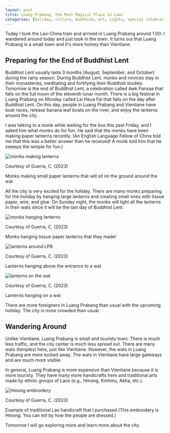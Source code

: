 ```yaml
---
layout: post
title: Luang Prabang, the Most Magical Place in Laos
categories: [holiday, culture, Buddhism, art, sights, special celebration]
---
```


Today I took the Lao-China train and arrived in Luang Prabang around 1:00. I wandered around today and just took in the town. It turns out that Luang Prabang is a small town and it's more homey than Vientiane.

## Preparing for the End of Buddhist Lent

Buddhist Lent usually lasts 3 months (August, September, and October) during the rainy season. During Buddhist Lent, monks and novices stay in their monasteries, meditating and fortifying their Buddhist studies. Tomorrow is the end of Buddhist Lent, a celebration called Awk Pansaa that falls on the full moon of the eleventh lunar month. There is a big festival in Luang Prabang on Monday called Lai Heua Fai that falls on the day after Buddhist Lent. On this day, people in Luang Prabang and Vientiane have boat races, release banana leaf boats on the river, and enjoy the lanterns around the city.

I was talking to a monk while waiting for the bus this past Friday, and I asked him what monks do for fun.  He said that the monks have been making paper lanterns recently. (An English Language Fellow of China told me that this was a better answer than he received! A monk told him that he sweeps the temple for fun.)

![monks making lanterns](https://lh3.googleusercontent.com/pw/ADCreHfvdnkV7lh6Xud9gHvlm0mllM7hDeynBYFY5N5sIJsOypta8gdipptGhL-0eOECninFCnxe99prEO8snzVKM2Jjzga1a7SBU3uzD3nVTQzQIR2fG1o4=w1000)

Courtesy of Guerra, C. (2023)

Monks making small paper lanterns that will sit on the ground around the wat

All the city is very excited for the holiday. There are many monks preparing for the holiday by hanging large lanterns and creating small ones with tissue paper, wire, and glue. On Sunday night, the monks will light all the lanterns in their wats since it will be the last day of Buddhist Lent.

![monks hanging lanterns](https://lh3.googleusercontent.com/pw/ADCreHeyjWBY-kEjAkrP8en4xSDKtDK78TAgG1imBT_7vihG76RVQ-6m51qYEGqCFHd_AuM0QbsHk53FUZ29xnGaNvnCD83i1F-G5FrbzF1UCoUh000x9i_V=w1000)

Courtesy of Guerra, C. (2023)

Monks hanging tissue paper lanterns that they made!

![lanterns around LPB](https://lh3.googleusercontent.com/pw/ADCreHd19tLUrqG2UvGAK4wBEkvKV9xK7lRr9B3pxmpkI4ZMEXrA9VZ_u2Bh8vib5KUMJgF7uh69sm5qHC08JJuTarnpMLNIqrNjFUwzxJHd6V2pi3Az1BKI=w1000)

Courtesy of Guerra, C. (2023)

Lanterns hanging above the entrance to a wat

![lanterns on the wat](https://lh3.googleusercontent.com/pw/ADCreHc38jIrfxhq9HEtpghGVX4q89_xtAr-RTplkyfwaaURRTH7yip8pELBA0pIfeaNMDLYyzJlsyKMIFjpiQwOUr6wlAI4o_hBfqdFWqipGLEB9Wfk75h_=w1000)

Courtesy of Guerra, C. (2023)

Lanterns hanging on a wat

There are more foreigners in Luang Prabang than usual with the upcoming holiday. The city is more crowded than usual. 

## Wandering Around

Unlike Vientiane, Luang Prabang is small and touristy town. There is much less traffic, and the city center is much less spread out. There are many wats (temples) here, just like Vientiane. However, the wats in Luang Prabang are more tucked away. The wats in Vientiane have large gateways and are much more visible. 

In general, Luang Prabang is more expensive than Vientiane because it is more touristy. They have many more handicrafts here and traditional arts made by ethnic groups of Laos (e.g., Hmong, Kmhmu, Akha, etc.).

![Hmong embroidery](https://lh3.googleusercontent.com/pw/ADCreHdxUGFxdfU7dOLOW2cioe51ATikZawRSTIqZIURnyvQI-noBcRfHnDq8oUgyM799-DYNA9frXt11EoTHZpHO4l7frNZuN1z6J6rsU924a2jjKxvwBCQ=w1000)

Courtesy of Guerra, C. (2023)

Example of traditional Lao handicraft that I purchased (This embroidery is Hmong. You can tell by how the people are dressed.)

Tomorrow I will go exploring more and learn more about the city.

<!-- Hello and welcome. The only purpose of this post is to greet you when your site comes alive for the first time.  
This post will demonstrate some of the more common content & elements found in posts.  
Feel free to delete this post when you are ready to publish your first post.  

Lorem ipsum dolor sit amet, consectetur adipiscing elit. Fusce bibendum neque eget nunc mattis eu sollicitudin enim tincidunt. Vestibulum lacus tortor, ultricies id dignissim ac, bibendum in velit.

## Some great heading (h2)

Proin convallis mi ac felis pharetra aliquam. Curabitur dignissim accumsan rutrum. In arcu magna, aliquet vel pretium et, molestie et arcu.


Mauris lobortis nulla et felis ullamcorper bibendum. Phasellus et hendrerit mauris. Proin eget nibh a massa vestibulum pretium. Suspendisse eu nisl a ante aliquet bibendum quis a nunc. Praesent varius interdum vehicula. Aenean risus libero, placerat at vestibulum eget, ultricies eu enim. Praesent nulla tortor, malesuada adipiscing adipiscing sollicitudin, adipiscing eget est.

## Another great heading (h2)

Lorem ipsum dolor sit amet, consectetur adipiscing elit. Fusce bibendum neque eget nunc mattis eu sollicitudin enim tincidunt. Vestibulum lacus tortor, ultricies id dignissim ac, bibendum in velit.

### Some great subheading (h3)

Proin convallis mi ac felis pharetra aliquam. Curabitur dignissim accumsan rutrum. In arcu magna, aliquet vel pretium et, molestie et arcu. Mauris lobortis nulla et felis ullamcorper bibendum.

Phasellus et hendrerit mauris. Proin eget nibh a massa vestibulum pretium. Suspendisse eu nisl a ante aliquet bibendum quis a nunc.

### Some great subheading (h3)

Praesent varius interdum vehicula. Aenean risus libero, placerat at vestibulum eget, ultricies eu enim. Praesent nulla tortor, malesuada adipiscing adipiscing sollicitudin, adipiscing eget est.

> This quote will *change* your life. It will reveal the <i>secrets</i> of the universe, and all the wonders of humanity. Don't <em>misuse</em> it.

Lorem ipsum dolor sit amet, consectetur adipiscing elit. Fusce bibendum neque eget nunc mattis eu sollicitudin enim tincidunt.

### Some great subheading (h3)

Vestibulum lacus tortor, ultricies id dignissim ac, bibendum in velit. Proin convallis mi ac felis pharetra aliquam. Curabitur dignissim accumsan rutrum.

In arcu magna, aliquet vel pretium et, molestie et arcu. Mauris lobortis nulla et felis ullamcorper bibendum. Phasellus et hendrerit mauris.

#### You might want a sub-subheading (h4)

In arcu magna, aliquet vel pretium et, molestie et arcu. Mauris lobortis nulla et felis ullamcorper bibendum. Phasellus et hendrerit mauris.

In arcu magna, aliquet vel pretium et, molestie et arcu. Mauris lobortis nulla et felis ullamcorper bibendum. Phasellus et hendrerit mauris.

#### But it's probably overkill (h4)

In arcu magna, aliquet vel pretium et, molestie et arcu. Mauris lobortis nulla et felis ullamcorper bibendum. Phasellus et hendrerit mauris.

##### Could be a smaller sub-heading, `pacman` (h5)

In arcu magna, aliquet vel pretium et, molestie et arcu. Mauris lobortis nulla et felis ullamcorper bibendum. Phasellus et hendrerit mauris.

###### Small yet significant sub-heading  (h6)

In arcu magna, aliquet vel pretium et, molestie et arcu. Mauris lobortis nulla et felis ullamcorper bibendum. Phasellus et hendrerit mauris.

### Highlight the code please!!

{% highlight c %}
float Q_rsqrt( float number )
{
	long i;
	float x2, y;
	const float threehalfs = 1.5F;

	x2 = number * 0.5F;
	y  = number;
	i  = * ( long * ) &y;                       // evil floating point bit level hacking
	i  = 0x5f3759df - ( i >> 1 );               // what the fuck? 
	y  = * ( float * ) &i;
	y  = y * ( threehalfs - ( x2 * y * y ) );   // 1st iteration
//	y  = y * ( threehalfs - ( x2 * y * y ) );   // 2nd iteration, this can be removed

	return y;
}
{% endhighlight %}

### Oh hai, an unordered list!!

In arcu magna, aliquet vel pretium et, molestie et arcu. Mauris lobortis nulla et felis ullamcorper bibendum. Phasellus et hendrerit mauris.

- First item, yo
- Second item, dawg
- Third item, what what?!
- Fourth item, fo sheezy my neezy

### Oh hai, an ordered list!!

In arcu magna, aliquet vel pretium et, molestie et arcu. Mauris lobortis nulla et felis ullamcorper bibendum. Phasellus et hendrerit mauris.

1. First item, yo
2. Second item, dawg
3. Third item, what what?!
4. Fourth item, fo sheezy my neezy

## Headings are cool! (h2)

Proin eget nibh a massa vestibulum pretium. Suspendisse eu nisl a ante aliquet bibendum quis a nunc. Praesent varius interdum vehicula. Aenean risus libero, placerat at vestibulum eget, ultricies eu enim. Praesent nulla tortor, malesuada adipiscing adipiscing sollicitudin, adipiscing eget est.

Praesent nulla tortor, malesuada adipiscing adipiscing sollicitudin, adipiscing eget est.

Proin eget nibh a massa vestibulum pretium. Suspendisse eu nisl a ante aliquet bibendum quis a nunc.

### Tables

Title 1               | Title 2               | Title 3               | Title 4
--------------------- | --------------------- | --------------------- | ---------------------
lorem                 | lorem ipsum           | lorem ipsum dolor     | lorem ipsum dolor sit
lorem ipsum dolor sit | lorem ipsum dolor sit | lorem ipsum dolor sit | lorem ipsum dolor sit
lorem ipsum dolor sit | lorem ipsum dolor sit | lorem ipsum dolor sit | lorem ipsum dolor sit
lorem ipsum dolor sit | lorem ipsum dolor sit | lorem ipsum dolor sit | lorem ipsum dolor sit

Title 1 | Title 2 | Title 3 | Title 4
--- | --- | --- | ---
lorem | lorem ipsum | lorem ipsum dolor | lorem ipsum dolor sit
lorem ipsum dolor sit amet | lorem ipsum dolor sit amet consectetur | lorem ipsum dolor sit amet | lorem ipsum dolor sit
lorem ipsum dolor | lorem ipsum | lorem | lorem ipsum
lorem ipsum dolor | lorem ipsum dolor sit | lorem ipsum dolor sit amet | lorem ipsum dolor sit amet consectetur -->
